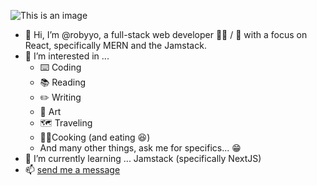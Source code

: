 ![This is an image](https://res.cloudinary.com/rfinkley82/image/upload/c_scale,e_shadow:40,w_185/v1638908490/me_gbir5d.png)
- 👋 Hi, I’m @robyyo, a full-stack web developer :man_technologist: /	:ninja: with a focus on React, specifically MERN and the Jamstack.
- 👀 I’m interested in ...
  - :keyboard: Coding
  - :books: Reading
  - :pencil2: Writing
  - :art: Art
  - :world_map: Traveling
  - :man_cook:Cooking (and eating :laughing:)
  - And many other things, ask me for specifics... :grin:
- 🌱 I’m currently learning ... Jamstack (specifically NextJS)
- 📫 [send me a message](https://robertfinkley.com/contact)

<!---
robyyo/robyyo is a ✨ special ✨ repository because its `README.md` (this file) appears on your GitHub profile.
You can click the Preview link to take a look at your changes.
--->
